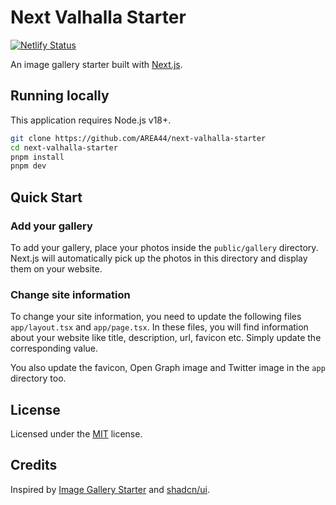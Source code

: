# Next Valhalla Starter

[![Netlify Status](https://api.netlify.com/api/v1/badges/8734ce79-5346-4f4a-82b6-47b0de3e63a8/deploy-status)](https://app.netlify.com/sites/next-valhalla-starter/deploys)

An image gallery starter built with [Next.js](https://nextjs.org).

## Running locally

This application requires Node.js v18+.

```sh
git clone https://github.com/AREA44/next-valhalla-starter
cd next-valhalla-starter
pnpm install
pnpm dev
```

## Quick Start

### Add your gallery

To add your gallery, place your photos inside the `public/gallery` directory. Next.js will automatically pick up the photos in this directory and display them on your website.

### Change site information

To change your site information, you need to update the following files `app/layout.tsx` and `app/page.tsx`. In these files, you will find information about your website like title, description, url, favicon etc. Simply update the corresponding value.

You also update the favicon, Open Graph image
and Twitter image in the `app` directory too.

## License

Licensed under the [MIT](LICENSE) license.

## Credits

Inspired by [Image Gallery Starter](https://vercel.com/templates/next.js/image-gallery-starter) and [shadcn/ui](https://ui.shadcn.com).
